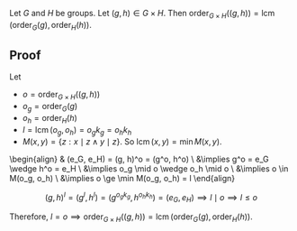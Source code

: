 Let $G$ and $H$ be groups. Let $(g, h) \in G \times H$. Then
$\operatorname{order}_{G \times H}((g, h)) = \operatorname{lcm}(\operatorname{order}_G(g), \operatorname{order}_H(h))$.

## Proof

Let

* $o = \operatorname{order}_{G \times H}((g, h))$
* $o_g = \operatorname{order}_G(g)$
* $o_h = \operatorname{order}_H(h)$
* $l = \operatorname{lcm}(o_g, o_h) = o_gk_g = o_hk_h$
* $M(x, y) = \{z: x \mid z \wedge y \mid z\}$. So $\operatorname{lcm}(x, y) = \min M(x, y)$.

\begin{align}
& (e_G, e_H) = (g, h)^o = (g^o, h^o)
\\ &\implies g^o = e_G \wedge h^o = e_H
\\ &\implies o_g \mid o \wedge o_h \mid o
\\ &\implies o \in M(o_g, o_h)
\\ &\implies o \ge \min M(o_g, o_h) = l
\end{align}

$$
(g, h)^l = (g^l, h^l) = (g^{o_gk_g}, h^{o_hk_h}) = (e_G, e_H)
\implies l \mid o \implies l \le o
$$

Therefore, $l = o \implies \operatorname{order}_{G \times H}((g, h)) = \operatorname{lcm}(\operatorname{order}_G(g), \operatorname{order}_H(h))$.
